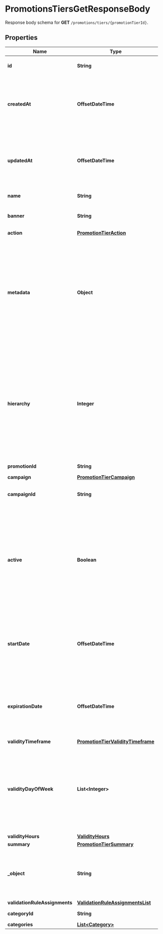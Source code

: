 

# PromotionsTiersGetResponseBody

Response body schema for **GET** `/promotions/tiers/{promotionTierId}`.

## Properties

| Name | Type | Description | Notes |
|------------ | ------------- | ------------- | -------------|
|**id** | **String** | Unique promotion tier ID. |  [optional] |
|**createdAt** | **OffsetDateTime** | Timestamp representing the date and time when the promotion tier was created. The value is shown in the ISO 8601 format. |  [optional] |
|**updatedAt** | **OffsetDateTime** | Timestamp representing the date and time when the promotion tier was updated. The value is shown in the ISO 8601 format. |  [optional] |
|**name** | **String** | Name of the promotion tier. |  [optional] |
|**banner** | **String** | Text to be displayed to your customers on your website. |  [optional] |
|**action** | [**PromotionTierAction**](PromotionTierAction.md) |  |  [optional] |
|**metadata** | **Object** | The metadata object stores all custom attributes assigned to the promotion tier. A set of key/value pairs that you can attach to a promotion tier object. It can be useful for storing additional information about the promotion tier in a structured format. |  [optional] |
|**hierarchy** | **Integer** | The promotions hierarchy defines the order in which the discounts from different tiers will be applied to a customer&#39;s order. If a customer qualifies for discounts from more than one tier, discounts will be applied in the order defined in the hierarchy. |  [optional] |
|**promotionId** | **String** | Promotion unique ID. |  [optional] |
|**campaign** | [**PromotionTierCampaign**](PromotionTierCampaign.md) |  |  [optional] |
|**campaignId** | **String** | Promotion tier&#39;s parent campaign&#39;s unique ID. |  [optional] |
|**active** | **Boolean** | A flag to toggle the promotion tier on or off. You can disable a promotion tier even though it&#39;s within the active period defined by the &#x60;start_date&#x60; and &#x60;expiration_date&#x60;.    - &#x60;true&#x60; indicates an *active* promotion tier - &#x60;false&#x60; indicates an *inactive* promotion tier |  [optional] |
|**startDate** | **OffsetDateTime** | Activation timestamp defines when the promotion tier starts to be active in ISO 8601 format. Promotion tier is *inactive before* this date.  |  [optional] |
|**expirationDate** | **OffsetDateTime** | Activation timestamp defines when the promotion tier expires in ISO 8601 format. Promotion tier is *inactive after* this date.  |  [optional] |
|**validityTimeframe** | [**PromotionTierValidityTimeframe**](PromotionTierValidityTimeframe.md) |  |  [optional] |
|**validityDayOfWeek** | **List&lt;Integer&gt;** | Integer array corresponding to the particular days of the week in which the promotion tier is valid.  - &#x60;0&#x60; Sunday - &#x60;1&#x60; Monday - &#x60;2&#x60; Tuesday - &#x60;3&#x60; Wednesday - &#x60;4&#x60; Thursday - &#x60;5&#x60; Friday - &#x60;6&#x60; Saturday |  [optional] |
|**validityHours** | [**ValidityHours**](ValidityHours.md) |  |  [optional] |
|**summary** | [**PromotionTierSummary**](PromotionTierSummary.md) |  |  [optional] |
|**_object** | **String** | The type of the object represented by JSON. This object stores information about the promotion tier. |  [optional] |
|**validationRuleAssignments** | [**ValidationRuleAssignmentsList**](ValidationRuleAssignmentsList.md) |  |  [optional] |
|**categoryId** | **String** | Promotion tier category ID. |  [optional] |
|**categories** | [**List&lt;Category&gt;**](Category.md) |  |  [optional] |



